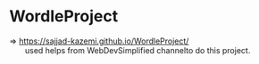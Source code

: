 ﻿# WordleProject
=>  https://sajjad-kazemi.github.io/WordleProject/
<br>&emsp;&emsp;used helps from WebDevSimplified channelto do this project.

